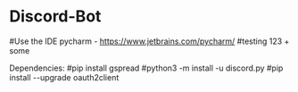 # Discord-Bot
#Use the IDE pycharm - https://www.jetbrains.com/pycharm/
#testing 123 + some

Dependencies:
#pip install gspread
#python3 -m install -u discord.py
#pip install --upgrade oauth2client

